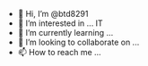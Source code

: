 - 👋 Hi, I’m @btd8291
- 👀 I’m interested in ... IT
- 🌱 I’m currently learning ... 
- 💞️ I’m looking to collaborate on ...
- 📫 How to reach me ...

<!---
btd8291/btd8291 is a ✨ special ✨ repository because its `README.md` (this file) appears on your GitHub profile.
You can click the Preview link to take a look at your changes.
--->
